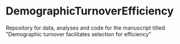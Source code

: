# DemographicTurnoverEfficiency
Repository for data, analyses and code for the manuscript titled "Demographic turnover facilitates selection for efficiency"
